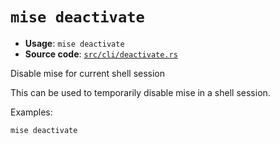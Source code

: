 # `mise deactivate`

- **Usage**: `mise deactivate`
- **Source code**: [`src/cli/deactivate.rs`](https://github.com/jdx/mise/blob/main/src/cli/deactivate.rs)

Disable mise for current shell session

This can be used to temporarily disable mise in a shell session.

Examples:

```
mise deactivate
```
